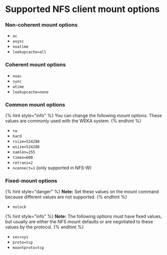 # Supported NFS client mount options

### Non-coherent mount options

* `ac`
* `async`
* `noatime`
* `lookupcache=all`

### Coherent mount options

* `noac`
* `sync`
* `atime`
* `lookupcache=none`

### Common mount options

{% hint style="info" %}
You can change the following mount options. These values are commonly used with the WEKA system.
{% endhint %}

* `rw`
* `hard`
* `rsize=524288`
* `wsize=524288`
* `namlen=255`
* `timeo=600`
* `retrans=2`
* `nconnect=1` (only supported in NFS-W)&#x20;

### Fixed-mount options

{% hint style="danger" %}
**Note:** Set these values on the mount command because different values are not supported.
{% endhint %}

* `nolock`

{% hint style="info" %}
**Note:** The following options must have fixed values, but usually are either the NFS mount defaults or are negotiated to these values by the protocol.
{% endhint %}

* `sec=sys`
* `proto=tcp`
* `mountproto=tcp`
